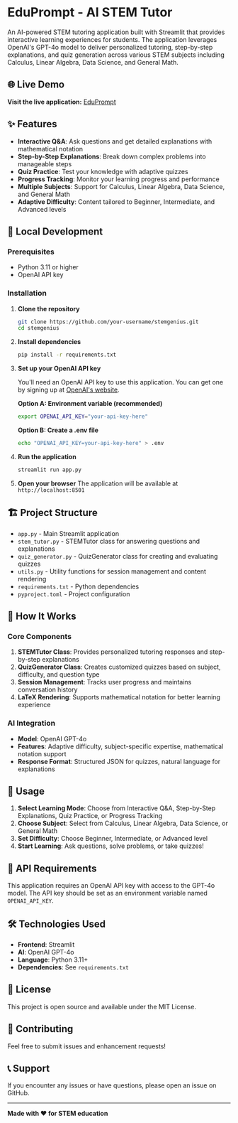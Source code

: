 # EduPrompt - AI STEM Tutor

An AI-powered STEM tutoring application built with Streamlit that provides interactive learning experiences for students. The application leverages OpenAI's GPT-4o model to deliver personalized tutoring, step-by-step explanations, and quiz generation across various STEM subjects including Calculus, Linear Algebra, Data Science, and General Math.

## 🌐 Live Demo

**Visit the live application:** [EduPrompt](https://eduprompt.streamlit.app)

## ✨ Features

- **Interactive Q&A**: Ask questions and get detailed explanations with mathematical notation
- **Step-by-Step Explanations**: Break down complex problems into manageable steps
- **Quiz Practice**: Test your knowledge with adaptive quizzes
- **Progress Tracking**: Monitor your learning progress and performance
- **Multiple Subjects**: Support for Calculus, Linear Algebra, Data Science, and General Math
- **Adaptive Difficulty**: Content tailored to Beginner, Intermediate, and Advanced levels

## 🚀 Local Development

### Prerequisites

- Python 3.11 or higher
- OpenAI API key

### Installation

1. **Clone the repository**
   ```bash
   git clone https://github.com/your-username/stemgenius.git
   cd stemgenius
   ```

2. **Install dependencies**
   ```bash
   pip install -r requirements.txt
   ```

3. **Set up your OpenAI API key**
   
   You'll need an OpenAI API key to use this application. You can get one by signing up at [OpenAI's website](https://platform.openai.com/).
   
   **Option A: Environment variable (recommended)**
   ```bash
   export OPENAI_API_KEY="your-api-key-here"
   ```
   
   **Option B: Create a .env file**
   ```bash
   echo "OPENAI_API_KEY=your-api-key-here" > .env
   ```

4. **Run the application**
   ```bash
   streamlit run app.py
   ```

5. **Open your browser**
   The application will be available at `http://localhost:8501`

## 🏗️ Project Structure

- `app.py` - Main Streamlit application
- `stem_tutor.py` - STEMTutor class for answering questions and explanations
- `quiz_generator.py` - QuizGenerator class for creating and evaluating quizzes
- `utils.py` - Utility functions for session management and content rendering
- `requirements.txt` - Python dependencies
- `pyproject.toml` - Project configuration

## 🧠 How It Works

### Core Components

1. **STEMTutor Class**: Provides personalized tutoring responses and step-by-step explanations
2. **QuizGenerator Class**: Creates customized quizzes based on subject, difficulty, and question type
3. **Session Management**: Tracks user progress and maintains conversation history
4. **LaTeX Rendering**: Supports mathematical notation for better learning experience

### AI Integration

- **Model**: OpenAI GPT-4o
- **Features**: Adaptive difficulty, subject-specific expertise, mathematical notation support
- **Response Format**: Structured JSON for quizzes, natural language for explanations

## 🎯 Usage

1. **Select Learning Mode**: Choose from Interactive Q&A, Step-by-Step Explanations, Quiz Practice, or Progress Tracking
2. **Choose Subject**: Select from Calculus, Linear Algebra, Data Science, or General Math
3. **Set Difficulty**: Choose Beginner, Intermediate, or Advanced level
4. **Start Learning**: Ask questions, solve problems, or take quizzes!

## 🔧 API Requirements

This application requires an OpenAI API key with access to the GPT-4o model. The API key should be set as an environment variable named `OPENAI_API_KEY`.

## 🛠️ Technologies Used

- **Frontend**: Streamlit
- **AI**: OpenAI GPT-4o
- **Language**: Python 3.11+
- **Dependencies**: See `requirements.txt`

## 📝 License

This project is open source and available under the MIT License.

## 🤝 Contributing

Feel free to submit issues and enhancement requests!

## 📞 Support

If you encounter any issues or have questions, please open an issue on GitHub.

---

**Made with ❤️ for STEM education** 